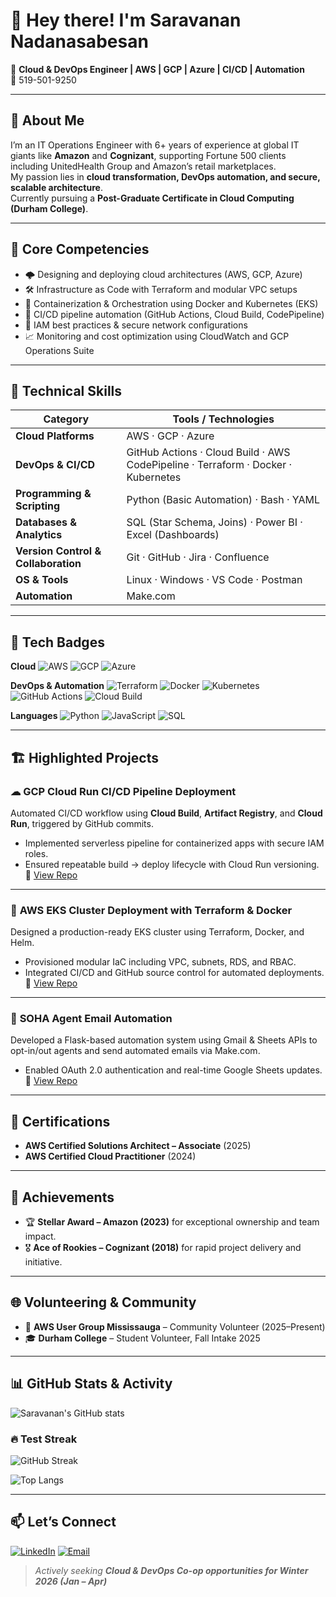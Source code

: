 <!-- Optional profile image -->
<!-- <img src="profile.png" width="130" align="right" /> -->

# 👋 Hey there! I'm **Saravanan Nadanasabesan**

💼 **Cloud & DevOps Engineer | AWS | GCP | Azure | CI/CD | Automation**  
📱 519-501-9250  

---

## 🚀 About Me
I’m an IT Operations Engineer with 6+ years of experience at global IT giants like **Amazon** and **Cognizant**, supporting Fortune 500 clients including UnitedHealth Group and Amazon’s retail marketplaces.  
My passion lies in **cloud transformation, DevOps automation, and secure, scalable architecture**.  
Currently pursuing a **Post-Graduate Certificate in Cloud Computing (Durham College)**.

---

## 🧩 Core Competencies
- 🌩️ Designing and deploying cloud architectures (AWS, GCP, Azure)  
- 🛠️ Infrastructure as Code with Terraform and modular VPC setups  
- 🐳 Containerization & Orchestration using Docker and Kubernetes (EKS)  
- 🔁 CI/CD pipeline automation (GitHub Actions, Cloud Build, CodePipeline)  
- 🔐 IAM best practices & secure network configurations  
- 📈 Monitoring and cost optimization using CloudWatch and GCP Operations Suite  

---

## 🧠 Technical Skills

| Category | Tools / Technologies |
|-----------|----------------------|
| **Cloud Platforms** | AWS · GCP · Azure |
| **DevOps & CI/CD** | GitHub Actions · Cloud Build · AWS CodePipeline · Terraform · Docker · Kubernetes |
| **Programming & Scripting** | Python (Basic Automation) · Bash · YAML |
| **Databases & Analytics** | SQL (Star Schema, Joins) · Power BI · Excel (Dashboards) |
| **Version Control & Collaboration** | Git · GitHub · Jira · Confluence |
| **OS & Tools** | Linux · Windows · VS Code · Postman |
| **Automation** | Make.com |
---

## 🧰 Tech Badges

**Cloud**
![AWS](https://img.shields.io/badge/AWS-%23FF9900.svg?logo=amazon-aws&logoColor=white)
![GCP](https://img.shields.io/badge/GCP-4285F4?logo=googlecloud&logoColor=white)
![Azure](https://img.shields.io/badge/Azure-0078D4?logo=microsoftazure&logoColor=white)

**DevOps & Automation**
![Terraform](https://img.shields.io/badge/Terraform-7B42BC?logo=terraform&logoColor=white)
![Docker](https://img.shields.io/badge/Docker-2496ED?logo=docker&logoColor=white)
![Kubernetes](https://img.shields.io/badge/Kubernetes-326CE5?logo=kubernetes&logoColor=white)
![GitHub Actions](https://img.shields.io/badge/GitHub%20Actions-2088FF?logo=githubactions&logoColor=white)
![Cloud Build](https://img.shields.io/badge/GCP%20Cloud%20Build-4285F4?logo=googlecloud&logoColor=white)

**Languages**
![Python](https://img.shields.io/badge/Python-3776AB?logo=python&logoColor=white)
![JavaScript](https://img.shields.io/badge/JavaScript-F7DF1E?logo=javascript&logoColor=black)
![SQL](https://img.shields.io/badge/SQL-003B57?logo=databricks&logoColor=white)

---

## 🏗️ Highlighted Projects

### ☁ **GCP Cloud Run CI/CD Pipeline Deployment**
Automated CI/CD workflow using **Cloud Build**, **Artifact Registry**, and **Cloud Run**, triggered by GitHub commits.  
- Implemented serverless pipeline for containerized apps with secure IAM roles.  
- Ensured repeatable build → deploy lifecycle with Cloud Run versioning.  
🔗 [View Repo](https://github.com/SaravananNadanasabesan/GCP-CloudRun-CICD)

---

### 🧱 **AWS EKS Cluster Deployment with Terraform & Docker**
Designed a production-ready EKS cluster using Terraform, Docker, and Helm.  
- Provisioned modular IaC including VPC, subnets, RDS, and RBAC.  
- Integrated CI/CD and GitHub source control for automated deployments.  
🔗 [View Repo](https://github.com/SaravananNadanasabesan/AWS-EKS-Project)

---

### 💌 **SOHA Agent Email Automation**
Developed a Flask-based automation system using Gmail & Sheets APIs to opt-in/out agents and send automated emails via Make.com.  
- Enabled OAuth 2.0 authentication and real-time Google Sheets updates.  
🔗 [View Repo](https://github.com/SaravananNadanasabesan/SOHA-Agent-Automation)

---

## 🧾 Certifications
- **AWS Certified Solutions Architect – Associate** (2025)  
- **AWS Certified Cloud Practitioner** (2024)  

---

## 🏅 Achievements
- 🏆 **Stellar Award – Amazon (2023)** for exceptional ownership and team impact.  
- 🎖️ **Ace of Rookies – Cognizant (2018)** for rapid project delivery and initiative.  

---

## 🌐 Volunteering & Community
- 🤝 **AWS User Group Mississauga** – Community Volunteer (2025–Present)  
- 🎓 **Durham College** – Student Volunteer, Fall Intake 2025  

---


## 📊 GitHub Stats & Activity

<!-- Overall Stats -->
![Saravanan's GitHub stats](https://github-readme-stats.vercel.app/api?username=SaravananNadanasabesan&show_icons=true&include_all_commits=true&count_private=true&hide_border=true)

### 🔥 Test Streak
![GitHub Streak](https://streak-stats.demolab.com?user=SaravananNadanasabesan&hide_border=true)

<!-- Top Languages -->
![Top Langs](https://github-readme-stats.vercel.app/api/top-langs/?username=SaravananNadanasabesan&layout=compact&hide_border=true)


---

## 📫 Let’s Connect
[![LinkedIn](https://img.shields.io/badge/LinkedIn-0A66C2?logo=linkedin&logoColor=white)](www.linkedin.com/in/saravanan-nadanasabesan-987129107)
[![Email](https://img.shields.io/badge/Email-Contact-informational?logo=gmail&logoColor=white)](mailto:saravanasabesan@gmail.com)

> _Actively seeking **Cloud & DevOps Co-op opportunities for Winter 2026 (Jan – Apr)**_
